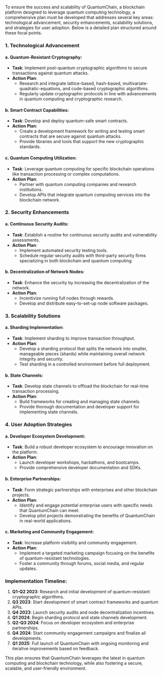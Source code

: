 To ensure the success and scalability of QuantumChain, a blockchain platform designed to leverage quantum computing technology, a comprehensive plan must be developed that addresses several key areas: technological advancement, security enhancements, scalability solutions, and strategies for user adoption. Below is a detailed plan structured around these focal points.

### 1. Technological Advancement

#### a. Quantum-Resistant Cryptography:
- **Task**: Implement post-quantum cryptographic algorithms to secure transactions against quantum attacks.
- **Action Plan**:
  - Research and integrate lattice-based, hash-based, multivariate-quadratic-equations, and code-based cryptographic algorithms.
  - Regularly update cryptographic protocols in line with advancements in quantum computing and cryptographic research.

#### b. Smart Contract Capabilities:
- **Task**: Develop and deploy quantum-safe smart contracts.
- **Action Plan**:
  - Create a development framework for writing and testing smart contracts that are secure against quantum attacks.
  - Provide libraries and tools that support the new cryptographic standards.

#### c. Quantum Computing Utilization:
- **Task**: Leverage quantum computing for specific blockchain operations like transaction processing or complex computations.
- **Action Plan**:
  - Partner with quantum computing companies and research institutions.
  - Develop APIs that integrate quantum computing services into the blockchain network.

### 2. Security Enhancements

#### a. Continuous Security Audits:
- **Task**: Establish a routine for continuous security audits and vulnerability assessments.
- **Action Plan**:
  - Implement automated security testing tools.
  - Schedule regular security audits with third-party security firms specializing in both blockchain and quantum computing.

#### b. Decentralization of Network Nodes:
- **Task**: Enhance the security by increasing the decentralization of the network.
- **Action Plan**:
  - Incentivize running full nodes through rewards.
  - Develop and distribute easy-to-set-up node software packages.

### 3. Scalability Solutions

#### a. Sharding Implementation:
- **Task**: Implement sharding to improve transaction throughput.
- **Action Plan**:
  - Develop a sharding protocol that splits the network into smaller, manageable pieces (shards) while maintaining overall network integrity and security.
  - Test sharding in a controlled environment before full deployment.

#### b. State Channels:
- **Task**: Develop state channels to offload the blockchain for real-time transaction processing.
- **Action Plan**:
  - Build frameworks for creating and managing state channels.
  - Provide thorough documentation and developer support for implementing state channels.

### 4. User Adoption Strategies

#### a. Developer Ecosystem Development:
- **Task**: Build a robust developer ecosystem to encourage innovation on the platform.
- **Action Plan**:
  - Launch developer workshops, hackathons, and bootcamps.
  - Provide comprehensive developer documentation and SDKs.

#### b. Enterprise Partnerships:
- **Task**: Form strategic partnerships with enterprises and other blockchain projects.
- **Action Plan**:
  - Identify and engage potential enterprise users with specific needs that QuantumChain can meet.
  - Develop pilot projects demonstrating the benefits of QuantumChain in real-world applications.

#### c. Marketing and Community Engagement:
- **Task**: Increase platform visibility and community engagement.
- **Action Plan**:
  - Implement a targeted marketing campaign focusing on the benefits of quantum-resistant technologies.
  - Foster a community through forums, social media, and regular updates.

### Implementation Timeline:
1. **Q1-Q2 2023**: Research and initial development of quantum-resistant cryptographic algorithms.
2. **Q3 2023**: Start development of smart contract frameworks and quantum APIs.
3. **Q4 2023**: Launch security audits and node decentralization incentives.
4. **Q1 2024**: Begin sharding protocol and state channels development.
5. **Q2-Q3 2024**: Focus on developer ecosystem and enterprise partnerships.
6. **Q4 2024**: Start community engagement campaigns and finalize all developments.
7. **Q1 2025**: Full launch of QuantumChain with ongoing monitoring and iterative improvements based on feedback.

This plan ensures that QuantumChain leverages the latest in quantum computing and blockchain technology, while also fostering a secure, scalable, and user-friendly environment.